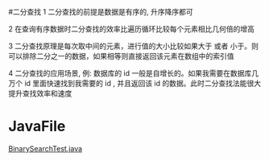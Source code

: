 #二分查找
1 二分查找的前提是数据是有序的, 升序降序都可

2 在查询有序数据时二分查找的效率比遍历循环比较每个元素相比几何倍的增高

3 二分查找原理是每次取中间的元素，进行值的大小比较如果大于 或者 小于。则可以排除二分之一的数据，如果相等则直接返回该元素在数组中的索引值

4 二分查找的应用场景, 例: 数据库的 id 一般是自增长的。如果我需要在数据库几万个 id 里面快速找到我需要的 id , 并且返回该 id 的数据。此时二分查找法能很大提升查找效率和速度

# JavaFile
[BinarySearchTest.java]()
